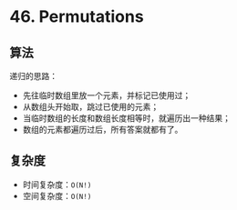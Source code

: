 # 46. Permutations
## 算法
递归的思路：
- 先往临时数组里放一个元素，并标记已使用过；
- 从数组头开始取，跳过已使用的元素；
- 当临时数组的长度和数组长度相等时，就遍历出一种结果；
- 数组的元素都遍历过后，所有答案就都有了。

## 复杂度
- 时间复杂度：`O(N!)`
- 空间复杂度：`O(N!)`

